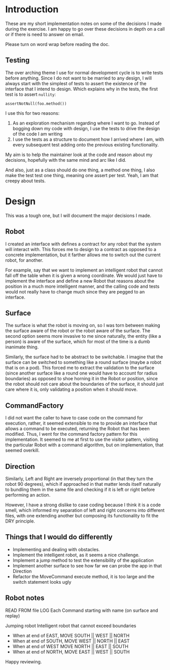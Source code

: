 # Introduction

These are my short implementation notes on some of the decisions I made during the exercise. I am happy to go over these decisions in depth on a call or if there is need to answer on email.

Please turn on word wrap before reading the doc.

## Testing

The over arching theme I use for normal development cycle is to write tests before anything. Since I do not want to be married to any design, I will always start with the simplest of tests to
assert the existence of the interface that I intend to design. Which explains why in the tests, the first test is to assert `nullity`:

 ` assertNotNull(foo.method()) `

I use this for two reasons:

1. As an exploration mechanism regarding where I want to go. Instead of bogging down my code with design, I use the tests to drive the design of the code I am writing
2. I use the tests as a structure to document how I arrived where I am, with every subsequent test adding onto the previous existing functionality.

My aim is to help the maintainer look at the code and reason about my decisions, hopefully with the same mind and arc like I did.

And also, just as a class should do one thing, a method one thing, I also make the test test one thing, meaning one assert per test. Yeah, I am that creepy about tests.

# Design

This was a tough one, but I will document the major decisions I made.

## Robot

I created an interface with defines a contract for any robot that the system will interact with. This forces me to design to a contract as opposed to a concrete implementation,
but it farther allows me to switch out the current robot, for another.

For example, say that we want to implement an intelligent robot that cannot fall off the table when it is given a wrong coordinate. We would just have to implement the interface
and define a new Robot that reasons about the position in a much more intelligent manner, and the calling code and tests would not really have to change much since they are
pegged to an interface.

## Surface

The surface is what the robot is moving on, so I was torn between making the surface aware of the robot or the robot aware of the surface. The second option seems more invasive to me
since naturally, the entity (like a person) is aware of the surface, which for most of the time is a dumb inanimate thing.

Similarly, the surface had to be abstract to be switchable. I imagine that the surface can be switched to something like a round surface (maybe a robot that is on a pod). This forced me to extract the validation to the surface (since another surface like a round one would have to account for radius boundaries)
as opposed to shoe horning it in the Robot or position, since the robot should not care about the boundaries of the surface, it should just care where it is, only validating a position when it should move.

## CommandFactory

I did not want the caller to have to case code on the command for execution, rather, it seemed extensible to me to provide an interface that allows a command to be executed, returning the Robot that has been modified.
Thus, I went for the command factory pattern for this implementation. It seemed to me at first to use the visitor pattern, visiting the particular Robot with a command algorithm, but on implementation, that seemed overkill.

## Direction

Similarly, Left and Right are inversely proportional (in that they turn the robot 90 degrees), which if approached in that matter lends itself naturally to bundling them in the same file and checking if it is left or right before performing an action.

However, I have a strong dislike to case coding because I think it is a code smell, which informed my separation of left and right concerns into different files, with one extending another but composing its functionality to fit the DRY principle.

## Things that I would do differently

- Implementing and dealing with obstacles.
- Implement the intelligent robot, as it seems a nice challenge.
- Implement a jump method to test the extensibility of the application
- Implement another surface to see how far we can probe the app in that Direction
- Refactor the MoveCommand execute method, it is too large and the switch statement looks ugly

## Robot notes

READ FROM file
LOG Each Command starting with name (on surface and replay)

Jumping robot 
Intelligent robot that cannot exceed boundaries

  - When at end of EAST, MOVE SOUTH || WEST || NORTH
  - When at end of SOUTH, MOVE WEST || NORTH || EAST
  - When at end of WEST MOVE NORTH || EAST || SOUTH
  - When at end of NORTH, MOVE EAST || WEST || SOUTH 

Happy reviewing.
